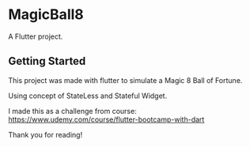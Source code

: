 # MagicBall8

A Flutter project.

## Getting Started

This project was made with flutter to simulate a Magic 8 Ball of Fortune.

Using concept of StateLess and Stateful Widget.

I made this as a challenge from course: https://www.udemy.com/course/flutter-bootcamp-with-dart

Thank you for reading!
